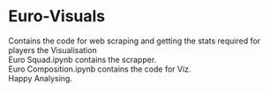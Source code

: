 # Euro-Visuals
Contains the code for web scraping and getting the stats required for players the Visualisation <br> Euro Squad.ipynb contains the scrapper. <br> Euro Composition.ipynb contains the code for Viz. <br> Happy Analysing.
